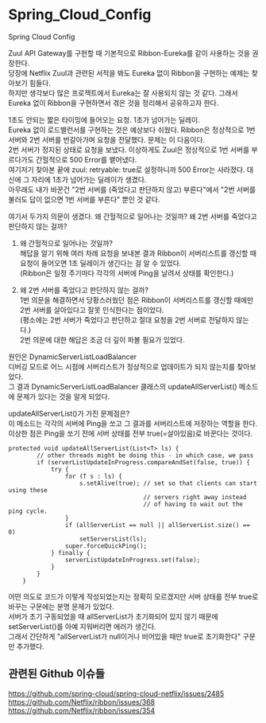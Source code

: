 # Spring_Cloud_Config
Spring Cloud Config

Zuul API Gateway를 구현할 때 기본적으로 Ribbon-Eureka를 같이 사용하는 것을 권장한다.  
당장에 Netflix Zuul과 관련된 서적을 봐도 Eureka 없이 Ribbon을 구현하는 예제는 찾아보기 힘들다.  
하지만 생각보다 많은 프로젝트에서 Eureka는 잘 사용되지 않는 것 같다. 그래서 Eureka 없이 Ribbon을 구현하면서 겪은 것을 정리해서 공유하고자 한다.  

1초도 안되는 짧은 타이밍에 들어오는 요청. 1초가 넘어가는 딜레이.  
Eureka 없이 로드밸런서를 구현하는 것은 예상보다 쉬웠다. Ribbon은 정상적으로 1번 서버와 2번 서버를 번갈아가며 요청을 전달했다. 문제는 이 다음이다.  
2번 서버가 정지된 상태로 요청을 보냈다. 이상하게도 Zuul은 정상적으로 1번 서버를 부르다가도 간헐적으로 500 Error를 뱉어냈다.  
여기저기 찾아본 끝에 zuul: retryable: true로 설정하니까 500 Error는 사라졌다. 대신에 그 자리에 1초가 넘어가는 딜레이가 생겼다.  
아무래도 내가 바꾼건 "2번 서버를 (죽었다고 판단하지 않고) 부른다"에서 "2번 서버를 불러도 답이 없으면 1번 서버를 부른다" 뿐인 것 같다.  

여기서 두가지 의문이 생겼다. 왜 간헐적으로 일어나는 것일까? 왜 2번 서버를 죽었다고 판단하지 않는 걸까?  

1. 왜 간헐적으로 일어나는 것일까?  
해답을 알기 위해 여러 차례 요청을 보내본 결과 Ribbon이 서버리스트를 갱신할 때 요청이 들어오면 1초 딜레이가 생긴다는 걸 알 수 있었다.  
(Ribbon은 일정 주기마다 각각의 서버에 Ping을 날려서 상태를 확인한다.)

2. 왜 2번 서버를 죽었다고 판단하지 않는 걸까?  
1번 의문을 해결하면서 당황스러웠던 점은 Ribbon이 서버리스트를 갱신할 때에만 2번 서버를 살아있다고 잘못 인식한다는 점이었다.  
(평소에는 2번 서버가 죽었다고 판단하고 절대 요청을 2번 서버로 전달하지 않는다.)  
2번 의문에 대한 해답은 조금 더 깊이 파볼 필요가 있었다.

원인은 DynamicServerListLoadBalancer  
디버깅 모드로 어느 시점에 서버리스트가 정상적으로 업데이트가 되지 않는지를 찾아보았다.  
그 결과 DynamicServerListLoadBalancer 클래스의 updateAllServerList() 메소드에 문제가 있다는 것을 알게 되었다.

updateAllServerList()가 가진 문제점은?  
이 메소드는 각각의 서버에 Ping을 쏘고 그 결과를 서버리스트에 저장하는 역할을 한다.  
이상한 점은 Ping을 쏘기 전에 서버 상태를 전부 true(=살아있음)로 바꾼다는 것이다.  
```
protected void updateAllServerList(List<T> ls) {
        // other threads might be doing this - in which case, we pass
        if (serverListUpdateInProgress.compareAndSet(false, true)) {
            try {
                for (T s : ls) {
                    s.setAlive(true); // set so that clients can start using these
                                      // servers right away instead
                                      // of having to wait out the ping cycle.
                }
                if (allServerList == null || allServerList.size() == 0)
                	setServersList(ls);
                super.forceQuickPing();
            } finally {
                serverListUpdateInProgress.set(false);
            }
        }
    }
```

어떤 의도로 코드가 이렇게 작성되었는지는 정확히 모르겠지만 서버 상태를 전부 true로 바꾸는 구문에는 분명 문제가 있었다.  
서버가 초기 구동되었을 때 allServerList가 초기화되어 있지 않기 때문에 setServerList()를 아예 지워버리면 에러가 생긴다.  
그래서 간단하게 "allServerList가 null이거나 비어있을 때만 true로 초기화한다" 구문만 추가했다.  


## 관련된 Github 이슈들
https://github.com/spring-cloud/spring-cloud-netflix/issues/2485  
https://github.com/Netflix/ribbon/issues/368  
https://github.com/Netflix/ribbon/issues/354  
